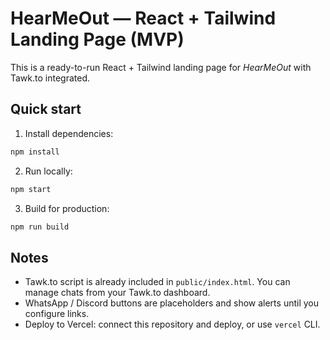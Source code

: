 # HearMeOut — React + Tailwind Landing Page (MVP)

This is a ready-to-run React + Tailwind landing page for *HearMeOut* with Tawk.to integrated.

## Quick start

1. Install dependencies:
```bash
npm install
```

2. Run locally:
```bash
npm start
```

3. Build for production:
```bash
npm run build
```

## Notes
- Tawk.to script is already included in `public/index.html`. You can manage chats from your Tawk.to dashboard.
- WhatsApp / Discord buttons are placeholders and show alerts until you configure links.
- Deploy to Vercel: connect this repository and deploy, or use `vercel` CLI.

